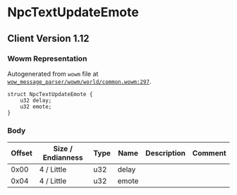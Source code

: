 # NpcTextUpdateEmote

## Client Version 1.12

### Wowm Representation

Autogenerated from `wowm` file at [`wow_message_parser/wowm/world/common.wowm:297`](https://github.com/gtker/wow_messages/tree/main/wow_message_parser/wowm/world/common.wowm#L297).
```rust,ignore
struct NpcTextUpdateEmote {
    u32 delay;
    u32 emote;
}
```
### Body

| Offset | Size / Endianness | Type | Name | Description | Comment |
| ------ | ----------------- | ---- | ---- | ----------- | ------- |
| 0x00 | 4 / Little | u32 | delay |  |  |
| 0x04 | 4 / Little | u32 | emote |  |  |

